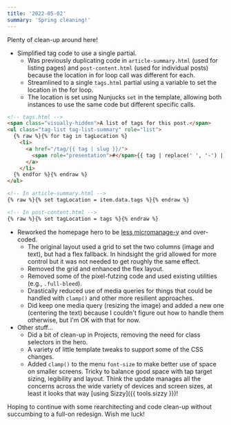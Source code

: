 ```yaml
---
title: '2022-05-02'
summary: 'Spring cleaning!'
---
```


Plenty of clean-up around here!

* Simplified tag code to use a single partial.
  * Was previously duplicating code in `article-summary.html` (used for listing pages) and `post-content.html` (used for individual posts) because the location in for loop call was different for each.
  * Streamlined to a single `tags.html` partial using a variable to set the location in the for loop.
  * The location is set using Nunjucks `set` in the template, allowing both instances to use the same code but different specific calls.

```html
<!-- tags.html -->
<span class="visually-hidden">A list of tags for this post.</span>
<ul class="tag-list tag-list-summary" role="list">
  {% raw %}{% for tag in tagLocation %}
    <li>
      <a href="/tag/{{ tag | slug }}/">
        <span role="presentation">#</span>{{ tag | replace(' ', '-') | lower }}
      </a>
    </li>
  {% endfor %}{% endraw %}
</ul>

<!-- In article-summary.html -->
{% raw %}{% set tagLocation = item.data.tags %}{% endraw %}

<!-- In post-content.html -->
{% raw %}{% set tagLocation = tags %}{% endraw %}
```

* Reworked the homepage hero to be [less micromanage-y](https://buildexcellentwebsit.es/) and over-coded.
  * The original layout used a grid to set the two columns (image and text), but had a flex fallback. In hindsight the grid allowed for more control but it was not needed to get roughly the same effect.
  * Removed the grid and enhanced the flex layout.
  * Removed some of the pixel-futzing code and used existing utilities (e.g., `.full-bleed`).
  * Drastically reduced use of media queries for things that could be handled with `clamp()` and other more resilient approaches.
  * Did keep one media query (resizing the image) and added a new one (centering the text) because I couldn't figure out how to handle them otherwise, but I'm OK with that for now.
* Other stuff...
  * Did a bit of clean-up in Projects, removing the need for class selectors in the hero.
  * A variety of little template tweaks to support some of the CSS changes.
  * Added `clamp()` to the menu `font-size` to make better use of space on smaller screens. Tricky to balance good space with tap target sizing, legibility and layout. Think the update manages all the concerns across the wide variety of devices and screen sizes, at least it looks that way [using Sizzy]({{ tools.sizzy }})!

Hoping to continue with some rearchitecting and code clean-up without succumbing to a full-on redesign. Wish me luck!
